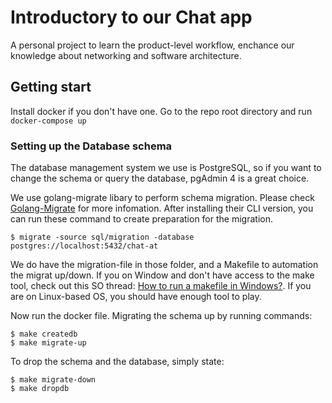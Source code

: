 # Introductory to our Chat app

A personal project to learn the product-level workflow, enchance our knowledge about networking and software architecture. 

## Getting start
Install docker if you don't have one. Go to the repo root directory and run `docker-compose up`

### Setting up the Database schema
The database management system we use is PostgreSQL, so if you want to change the schema or query the database, pgAdmin 4 is a great choice.

We use golang-migrate libary to perform schema migration. Please check [Golang-Migrate](https://github.com/golang-migrate/migrate) for more infomation. After installing their CLI version, you can run these command to create preparation for the migration.
```
$ migrate -source sql/migration -database postgres://localhost:5432/chat-at
```
We do have the migration-file in those folder, and a Makefile to automation the migrat up/down. If you on Window and don't have access to the make tool, check out this SO thread: [How to run a makefile in Windows?](https://stackoverflow.com/questions/2532234/how-to-run-a-makefile-in-windows). If you are on Linux-based OS, you should have enough tool to play.

Now run the docker file. Migrating the schema up by running commands:

```
$ make createdb
$ make migrate-up
```

To drop the schema and the database, simply state:
```
$ make migrate-down
$ make dropdb
```
